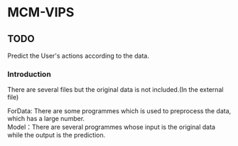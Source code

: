 # MCM-VIPS

## TODO
Predict the User's actions according to the data.

### Introduction
There are several files but the original data is not included.(In the external file)

ForData: There are some programmes which is used to preprocess the data, which has a large number.  
Model：There are several programmes whose input is the original data while the output is the prediction.  

